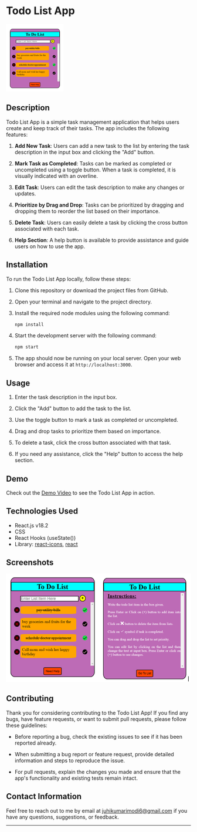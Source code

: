 # Todo List App

![thumbnail](thumbnail.PNG) 

## Description

Todo List App is a simple task management application that helps users create and keep track of their tasks. The app includes the following features:

1. **Add New Task**: Users can add a new task to the list by entering the task description in the input box and clicking the "Add" button.

2. **Mark Task as Completed**: Tasks can be marked as completed or uncompleted using a toggle button. When a task is completed, it is visually indicated with an overline.

3. **Edit Task**: Users can edit the task description to make any changes or updates.

4. **Prioritize by Drag and Drop**: Tasks can be prioritized by dragging and dropping them to reorder the list based on their importance.

5. **Delete Task**: Users can easily delete a task by clicking the cross button associated with each task.

6. **Help Section**: A help button is available to provide assistance and guide users on how to use the app.

## Installation

To run the Todo List App locally, follow these steps:

1. Clone this repository or download the project files from GitHub.

2. Open your terminal and navigate to the project directory.

3. Install the required node modules using the following command:

   ```bash
   npm install
   ```

4. Start the development server with the following command:

   ```bash
   npm start
   ```

5. The app should now be running on your local server. Open your web browser and access it at `http://localhost:3000`.

## Usage

1. Enter the task description in the input box.

2. Click the "Add" button to add the task to the list.

3. Use the toggle button to mark a task as completed or uncompleted.

4. Drag and drop tasks to prioritize them based on importance.

5. To delete a task, click the cross button associated with that task.

6. If you need any assistance, click the "Help" button to access the help section.

## Demo

Check out the [Demo Video](https://github.com/juhikumarimodi6/React-todo-list/blob/main/Todo-list-video.webm) to see the Todo List App in action.

## Technologies Used

- React.js v18.2
- CSS
- React Hooks (useState())
- Library: [react-icons](https://react-icons.github.io/react-icons/), [react](https://react.dev/learn)

## Screenshots

![Todo List App Screenshot 1](todo-list-screenshot3.PNG) 

## Contributing

Thank you for considering contributing to the Todo List App! If you find any bugs, have feature requests, or want to submit pull requests, please follow these guidelines:

- Before reporting a bug, check the existing issues to see if it has been reported already.

- When submitting a bug report or feature request, provide detailed information and steps to reproduce the issue.

- For pull requests, explain the changes you made and ensure that the app's functionality and existing tests remain intact.

## Contact Information

Feel free to reach out to me by email at juhikumarimodi6@gmail.com if you have any questions, suggestions, or feedback.

---

   
